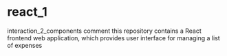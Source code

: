 # react_1
interaction_2_components
comment
this repository contains a React frontend web application, which provides
user interface for managing a list of expenses

